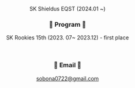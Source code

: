 
 <!--
**bona0722/bona0722** is a ✨ _special_ ✨ repository because its `README.md` (this file) appears on your GitHub profile.

Here are some ideas to get you started:


[![Top Langs](https://github-readme-stats.vercel.app/api/top-langs/?username=bona0722)](https://github.com/bona0722/github-readme-stats)
- 👯 I’m looking to collaborate on ...
- 🤔 I’m looking for help with ...

- 📫 How to reach me: ...
- 😄 Pronouns: ...
- ⚡ Fun fact: ...
![Anurag's GitHub stats](https://github-readme-stats.vercel.app/api?username=bona0722&show_icons=true&theme=radical)
-->
<div align="center">

SK Shieldus EQST (2024.01 ~)
<br>

### 📖 Program 📖
SK Rookies 15th (2023. 07~ 2023.12) - first place

<br>

### 📧 Email 📧
sobona0722@gmail.com


</div>
